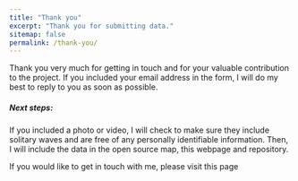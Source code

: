 ```yaml
---
title: "Thank you"
excerpt: "Thank you for submitting data."
sitemap: false
permalink: /thank-you/
---
```


Thank you very much for getting in touch and for your valuable contribution to the project. If you included your email address in the form, I will do my best to reply to you as soon as possible. 

##### Next steps:
If you included a photo or video, I will check to make sure they include solitary waves and are free of any personally identifiable information. Then, I will include the data in the open source map, this webpage and repository.

If you would like to get in touch with me, please visit this page
